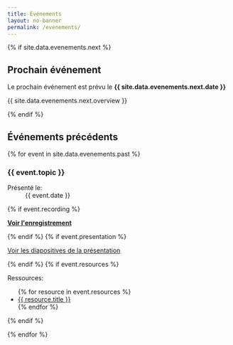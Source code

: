 ```yaml
---
title: Événements
layout: no-banner
permalink: /evenements/
---
```


{% if site.data.evenements.next %}
<div class="well">
    <h2 id="next-event">Prochain événement</h2>
    <p class="lead">Le prochain événement est prévu le <strong>{{ site.data.evenements.next.date }}</strong></p>
    <p>{{ site.data.evenements.next.overview }}</p>
</div>
{% endif %}

<h2>Événements précédents</h2>

{% for event in site.data.evenements.past %}

<section class="panel panel-default">
    <div class="panel-heading">
        <h3 class="panel-title" id="{{ event.topic | slugify }}">{{ event.topic }}</h3>
    </div>
    <div class="panel-body">
        <div class="pull-right mrgn-rght-lg text-muted small">
            <dl>
                <dt>Présenté le:</dt>
                <dd>{{ event.date }}</dd>
            </dl>
        </div>
    {% if event.recording %}
        <p><strong><a href="{{ event.recording }}" target="_blank"><span class="glyphicon glyphicon-facetime-video"></span> Voir l'enregistrement</a></strong></p>
    {% endif %}
    {% if event.presentation %}
        <p><a href="{{ event.presentation }}" target="_blank"><span class="glyphicon glyphicon-file"></span> Voir les diapositives de la présentation</a></p>
    {% endif %}
    {% if event.resources %}
        <p>Ressources:</p>
        <ul>
        {% for resource in event.resources %}
            <li><a href="{{ resource.link }}" target="_blank">{{ resource.title }}</a></li>
        {% endfor %}
        </ul>
    {% endif %}
    </div>
</section>

{% endfor %}
